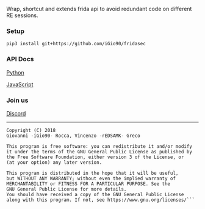 Wrap, shortcut and extends frida api to avoid redundant code on different RE sessions.

### Setup

```pip3 install git+https://github.com/iGio90/fridasec```

### API Docs

[Python](https://github.com/iGio90/frida-sec/wiki/Python)

[JavaScript](https://github.com/iGio90/frida-sec/wiki/JavaScript)

### Join us

[Discord](https://discord.gg/Su3Pz)

----------

```
Copyright (C) 2018
Giovanni -iGio90- Rocca, Vincenzo -rEDSAMK- Greco

This program is free software: you can redistribute it and/or modify
it under the terms of the GNU General Public License as published by
the Free Software Foundation, either version 3 of the License, or
(at your option) any later version.

This program is distributed in the hope that it will be useful,
but WITHOUT ANY WARRANTY; without even the implied warranty of
MERCHANTABILITY or FITNESS FOR A PARTICULAR PURPOSE. See the
GNU General Public License for more details.
You should have received a copy of the GNU General Public License
along with this program. If not, see https://www.gnu.org/licenses/```
